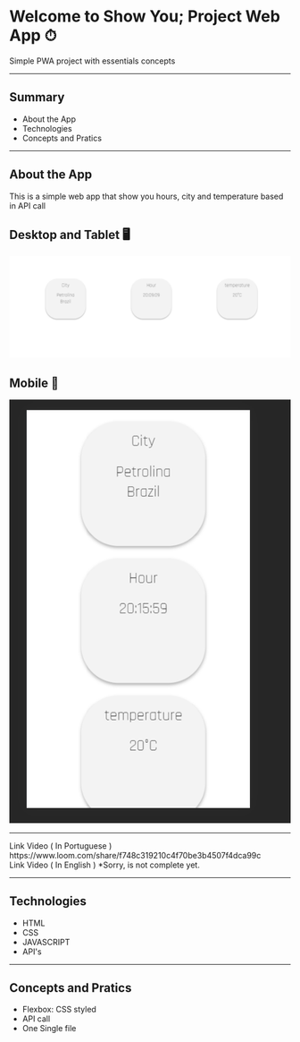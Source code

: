 # Welcome to Show You; Project Web App ⏱

<description>Simple PWA project with essentials concepts</description>
<hr>


 ## Summary

<ul>
  <li><a>About the App</a></li>
  <li><a>Technologies</a></li>
  <li><a>Concepts and Pratics</a></li>
</ul>

<hr>

 ## About the App

 <p> This is a simple web app that show you hours, city and temperature based in API call</p>
 
## Desktop and Tablet 🖥

 <img src="erro.png" />
 
## Mobile 📱
 <img src="banner.png" />
 
<hr>
Link Video ( In Portuguese )  https://www.loom.com/share/f748c319210c4f70be3b4507f4dca99c <br>
Link Video ( In English ) *Sorry, is not complete yet.
 
<hr>

## Technologies

 <ul>
  <li>HTML</li>
  <li>CSS</li>
  <li>JAVASCRIPT</li>
  <li>API's</li>
</ul>
 
<hr>

 ## Concepts and Pratics
 
 <ul>
  <li>Flexbox: CSS styled</li>
  <li>API call</li>
  <li>One Single file</li>
 </ul>
 
